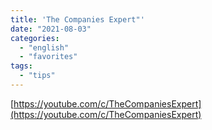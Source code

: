 ```yaml
---
title: 'The Companies Expert"'
date: "2021-08-03"
categories:
  - "english"
  - "favorites"
tags:
  - "tips"
---
```


[https://youtube.com/c/TheCompaniesExpert](https://youtube.com/c/TheCompaniesExpert)
